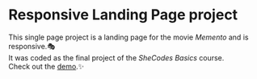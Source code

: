 # Responsive Landing Page project
This single page project is a landing page for the movie *Memento* and is responsive.🎭 
<br>
It was coded as the final project of the *SheCodes Basics* course. 
<br>
Check out the [demo](https://adventuringm.github.io/).✨

